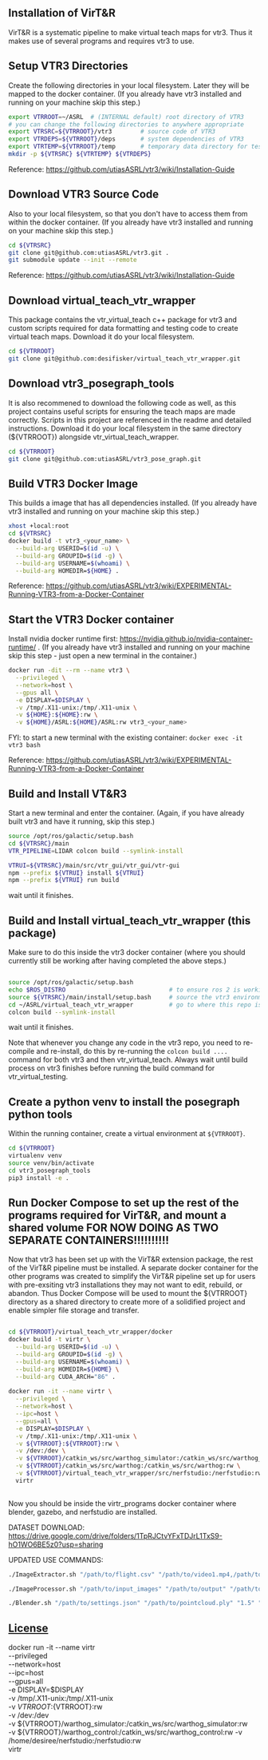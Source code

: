 ## Installation of VirT&R
VirT&R is a systematic pipeline to make virtual teach maps for vtr3. Thus it makes use of several programs and requires vtr3 to use.

## Setup VTR3 Directories

Create the following directories in your local filesystem. Later they will be mapped to the docker container. (If you already have vtr3 installed and running on your machine skip this step.)

```Bash
export VTRROOT=~/ASRL  # (INTERNAL default) root directory of VTR3
# you can change the following directories to anywhere appropriate
export VTRSRC=${VTRROOT}/vtr3        # source code of VTR3
export VTRDEPS=${VTRROOT}/deps       # system dependencies of VTR3
export VTRTEMP=${VTRROOT}/temp       # temporary data directory for testing
mkdir -p ${VTRSRC} ${VTRTEMP} ${VTRDEPS}
```

Reference: https://github.com/utiasASRL/vtr3/wiki/Installation-Guide

## Download VTR3 Source Code

Also to your local filesystem, so that you don't have to access them from within the docker container. (If you already have vtr3 installed and running on your machine skip this step.)

```Bash
cd ${VTRSRC}
git clone git@github.com:utiasASRL/vtr3.git .
git submodule update --init --remote
```

Reference: https://github.com/utiasASRL/vtr3/wiki/Installation-Guide

## Download virtual_teach_vtr_wrapper

This package contains the vtr_virtual_teach c++ package for vtr3 and custom scripts required for data formatting and testing code to create virtual teach maps. Download it do your local filesystem.

```Bash
cd ${VTRROOT}
git clone git@github.com:desifisker/virtual_teach_vtr_wrapper.git
```

## Download vtr3_posegraph_tools

It is also recommened to download the following code as well, as this project contains useful scripts for ensuring the teach maps are made correctly. Scripts in this project are referenced in the readme and detailed instructions. Download it do your local filesystem in the same directory (${VTRROOT}) alongside vtr_virtual_teach_wrapper. 

```Bash
cd ${VTRROOT}
git clone git@github.com:utiasASRL/vtr3_pose_graph.git
```

## Build VTR3 Docker Image

This builds a image that has all dependencies installed. (If you already have vtr3 installed and running on your machine skip this step.)

```Bash
xhost +local:root
cd ${VTRSRC}
docker build -t vtr3_<your_name> \
  --build-arg USERID=$(id -u) \
  --build-arg GROUPID=$(id -g) \
  --build-arg USERNAME=$(whoami) \
  --build-arg HOMEDIR=${HOME} .
```

Reference: https://github.com/utiasASRL/vtr3/wiki/EXPERIMENTAL-Running-VTR3-from-a-Docker-Container

## Start the VTR3 Docker container

Install nvidia docker runtime first: https://nvidia.github.io/nvidia-container-runtime/ . (If you already have vtr3 installed and running on your machine skip this step - just open a new terminal in the container.)

```Bash
docker run -dit --rm --name vtr3 \
  --privileged \
  --network=host \
  --gpus all \
  -e DISPLAY=$DISPLAY \
  -v /tmp/.X11-unix:/tmp/.X11-unix \
  -v ${HOME}:${HOME}:rw \
  -v ${HOME}/ASRL:${HOME}/ASRL:rw vtr3_<your_name>
```

FYI: to start a new terminal with the existing container: `docker exec -it vtr3 bash`

Reference: https://github.com/utiasASRL/vtr3/wiki/EXPERIMENTAL-Running-VTR3-from-a-Docker-Container

## Build and Install VT&R3

Start a new terminal and enter the container. (Again, if you have already built vtr3 and have it running, skip this step.)

```Bash
source /opt/ros/galactic/setup.bash 
cd ${VTRSRC}/main
VTR_PIPELINE=LIDAR colcon build --symlink-install 

VTRUI=${VTRSRC}/main/src/vtr_gui/vtr_gui/vtr-gui
npm --prefix ${VTRUI} install ${VTRUI}
npm --prefix ${VTRUI} run build
```

wait until it finishes.

## Build and Install virtual_teach_vtr_wrapper (this package)

Make sure to do this inside the vtr3 docker container (where you should currently still be working after having completed the above steps.)

```Bash

source /opt/ros/galactic/setup.bash
echo $ROS_DISTRO                             # to ensure ros 2 is working
source ${VTRSRC}/main/install/setup.bash     # source the vtr3 environment
cd ~/ASRL/virtual_teach_vtr_wrapper          # go to where this repo is located
colcon build --symlink-install
```

wait until it finishes.

Note that whenever you change any code in the vtr3 repo, you need to re-compile and re-install, do this by re-running the `colcon build ....` command for both vtr3 and then vtr_virtual_teach. Always wait until build process on vtr3 finishes before running the build command for vtr_virtual_testing.


## Create a python venv to install the posegraph python tools

Within the running container, create a virtual environment at `${VTRROOT}`. 

```Bash
cd ${VTRROOT}
virtualenv venv
source venv/bin/activate  
cd vtr3_posegraph_tools
pip3 install -e .
```

## Run Docker Compose to set up the rest of the programs required for VirT&R, and mount a shared volume FOR NOW DOING AS TWO SEPARATE CONTAINERS!!!!!!!!!!

Now that vtr3 has been set up with the VirT&R extension package, the rest of the VirT&R pipeline must be installed. A separate docker container for the other
programs was created to simplify the VirT&R pipeline set up for users with pre-exsiting vtr3 installations they may not want to edit, rebuild, or abandon. Thus Docker Compose
will be used to mount the ${VTRROOT} directory as a shared directory to create more of a solidified project and enable simpler file storage and transfer.

```Bash

cd ${VTRROOT}/virtual_teach_vtr_wrapper/docker
docker build -t virtr \
  --build-arg USERID=$(id -u) \
  --build-arg GROUPID=$(id -g) \
  --build-arg USERNAME=$(whoami) \
  --build-arg HOMEDIR=${HOME} \
  --build-arg CUDA_ARCH="86" .
  
docker run -it --name virtr \
  --privileged \
  --network=host \
  --ipc=host \
  --gpus=all \
  -e DISPLAY=$DISPLAY \
  -v /tmp/.X11-unix:/tmp/.X11-unix \
  -v ${VTRROOT}:${VTRROOT}:rw \
  -v /dev:/dev \
  -v ${VTRROOT}/catkin_ws/src/warthog_simulator:/catkin_ws/src/warthog_simulator:rw \
  -v ${VTRROOT}/catkin_ws/src/warthog:/catkin_ws/src/warthog:rw \
  -v ${VTRROOT}/virtual_teach_vtr_wrapper/src/nerfstudio:/nerfstudio:rw \
  virtr
  
```

Now you should be inside the virtr_programs docker container where blender, gazebo, and nerfstudio are installed.

DATASET DOWNLOAD:
https://drive.google.com/drive/folders/1TpRJCtvYFxTDJrL1TxS9-hO1WO6BE5z0?usp=sharing

UPDATED USE COMMANDS:
```Bash
./ImageExtractor.sh "/path/to/flight.csv" "/path/to/video1.mp4,/path/to/video2.mp4" "1742421135000,1742421136000" "/path/to/output" "/path/to/unified.txt" DJI

./ImageProcessor.sh "/path/to/input_images" "/path/to/output" "/path/to/scaling.txt" "/path/to/model_aligner.txt" "0.01" "/path/to/colmap/database.db" "/path/to/colmap/images" "/path/to/mapper/output" "/path/to/model_aligner/input" "/path/to/model_aligner/output" "0" "1.0"

./Blender.sh "/path/to/settings.json" "/path/to/pointcloud.ply" "1.5" "/path/to/mesh.obj"


```


## [License](./LICENSE)





docker run -it --name virtr \
  --privileged \
  --network=host \
  --ipc=host \
  --gpus=all \
  -e DISPLAY=$DISPLAY \
  -v /tmp/.X11-unix:/tmp/.X11-unix \
  -v ${VTRROOT}:${VTRROOT}:rw \
  -v /dev:/dev \
  -v ${VTRROOT}/warthog_simulator:/catkin_ws/src/warthog_simulator:rw \
  -v ${VTRROOT}/warthog_control:/catkin_ws/src/warthog_control:rw
  -v /home/desiree/nerfstudio:/nerfstudio:rw \
  virtr
  
  
